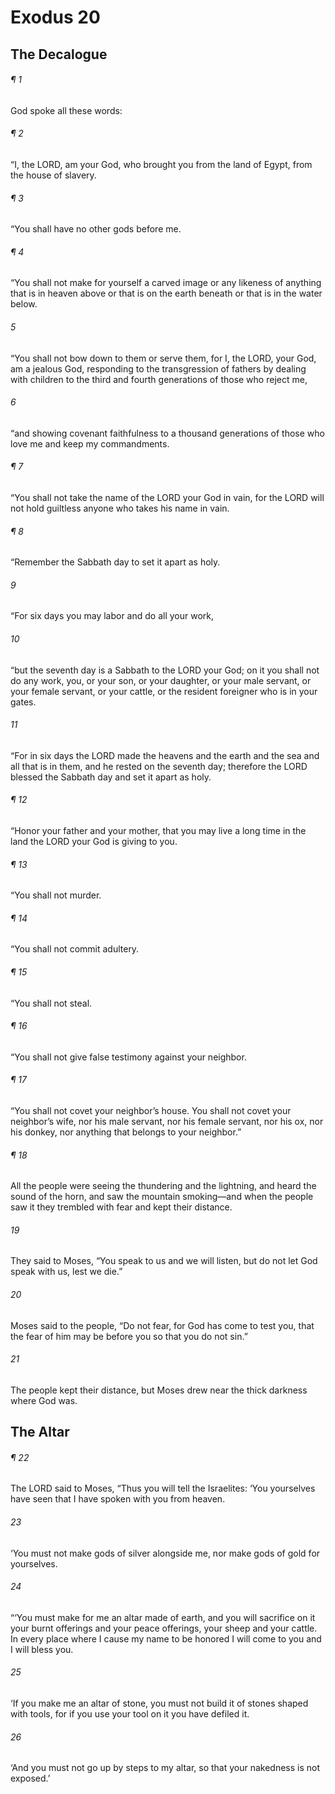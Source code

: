 # Exodus 20
## The Decalogue
###### ¶ 1
God spoke all these words:
###### ¶ 2
“I, the LORD, am your God, who brought you from the land of Egypt, from the house of slavery.
###### ¶ 3
“You shall have no other gods before me.
###### ¶ 4
“You shall not make for yourself a carved image or any likeness of anything that is in heaven above or that is on the earth beneath or that is in the water below.
###### 5
“You shall not bow down to them or serve them, for I, the LORD, your God, am a jealous God, responding to the transgression of fathers by dealing with children to the third and fourth generations of those who reject me,
###### 6
“and showing covenant faithfulness to a thousand generations of those who love me and keep my commandments.
###### ¶ 7
“You shall not take the name of the LORD your God in vain, for the LORD will not hold guiltless anyone who takes his name in vain.
###### ¶ 8
“Remember the Sabbath day to set it apart as holy.
###### 9
“For six days you may labor and do all your work,
###### 10
“but the seventh day is a Sabbath to the LORD your God; on it you shall not do any work, you, or your son, or your daughter, or your male servant, or your female servant, or your cattle, or the resident foreigner who is in your gates.
###### 11
“For in six days the LORD made the heavens and the earth and the sea and all that is in them, and he rested on the seventh day; therefore the LORD blessed the Sabbath day and set it apart as holy.
###### ¶ 12
“Honor your father and your mother, that you may live a long time in the land the LORD your God is giving to you.
###### ¶ 13
“You shall not murder.
###### ¶ 14
“You shall not commit adultery.
###### ¶ 15
“You shall not steal.
###### ¶ 16
“You shall not give false testimony against your neighbor.
###### ¶ 17
“You shall not covet your neighbor’s house. You shall not covet your neighbor’s wife, nor his male servant, nor his female servant, nor his ox, nor his donkey, nor anything that belongs to your neighbor.”
###### ¶ 18
All the people were seeing the thundering and the lightning, and heard the sound of the horn, and saw the mountain smoking—and when the people saw it they trembled with fear and kept their distance.
###### 19
They said to Moses, “You speak to us and we will listen, but do not let God speak with us, lest we die.”
###### 20
Moses said to the people, “Do not fear, for God has come to test you, that the fear of him may be before you so that you do not sin.”
###### 21
The people kept their distance, but Moses drew near the thick darkness where God was.
## The Altar
###### ¶ 22
The LORD said to Moses, “Thus you will tell the Israelites: ‘You yourselves have seen that I have spoken with you from heaven.
###### 23
‘You must not make gods of silver alongside me, nor make gods of gold for yourselves.
###### 24
“‘You must make for me an altar made of earth, and you will sacrifice on it your burnt offerings and your peace offerings, your sheep and your cattle. In every place where I cause my name to be honored I will come to you and I will bless you.
###### 25
‘If you make me an altar of stone, you must not build it of stones shaped with tools, for if you use your tool on it you have defiled it.
###### 26
‘And you must not go up by steps to my altar, so that your nakedness is not exposed.’
